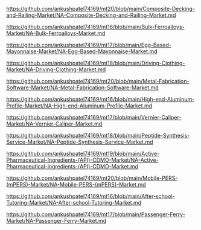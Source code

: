 <p><a href="https://github.com/ankushpatel74169/mt20/blob/main/Composite-Decking-and-Railing-Market/NA-Composite-Decking-and-Railing-Market.md">https://github.com/ankushpatel74169/mt20/blob/main/Composite-Decking-and-Railing-Market/NA-Composite-Decking-and-Railing-Market.md</a></p><p><a href="https://github.com/ankushpatel74169/mt16/blob/main/Bulk-Ferroalloys-Market/NA-Bulk-Ferroalloys-Market.md">https://github.com/ankushpatel74169/mt16/blob/main/Bulk-Ferroalloys-Market/NA-Bulk-Ferroalloys-Market.md</a></p><p><a href="https://github.com/ankushpatel74169/mt17/blob/main/Egg-Based-Mayonnaise-Market/NA-Egg-Based-Mayonnaise-Market.md">https://github.com/ankushpatel74169/mt17/blob/main/Egg-Based-Mayonnaise-Market/NA-Egg-Based-Mayonnaise-Market.md</a></p><p><a href="https://github.com/ankushpatel74169/mt18/blob/main/Driving-Clothing-Market/NA-Driving-Clothing-Market.md">https://github.com/ankushpatel74169/mt18/blob/main/Driving-Clothing-Market/NA-Driving-Clothing-Market.md</a></p><p><a href="https://github.com/ankushpatel74169/mt20/blob/main/Metal-Fabrication-Software-Market/NA-Metal-Fabrication-Software-Market.md">https://github.com/ankushpatel74169/mt20/blob/main/Metal-Fabrication-Software-Market/NA-Metal-Fabrication-Software-Market.md</a></p><p><a href="https://github.com/ankushpatel74169/mt16/blob/main/High-end-Aluminum-Profile-Market/NA-High-end-Aluminum-Profile-Market.md">https://github.com/ankushpatel74169/mt16/blob/main/High-end-Aluminum-Profile-Market/NA-High-end-Aluminum-Profile-Market.md</a></p><p><a href="https://github.com/ankushpatel74169/mt17/blob/main/Vernier-Caliper-Market/NA-Vernier-Caliper-Market.md">https://github.com/ankushpatel74169/mt17/blob/main/Vernier-Caliper-Market/NA-Vernier-Caliper-Market.md</a></p><p><a href="https://github.com/ankushpatel74169/mt18/blob/main/Peptide-Synthesis-Service-Market/NA-Peptide-Synthesis-Service-Market.md">https://github.com/ankushpatel74169/mt18/blob/main/Peptide-Synthesis-Service-Market/NA-Peptide-Synthesis-Service-Market.md</a></p><p><a href="https://github.com/ankushpatel74169/mt19/blob/main/Active-Pharmaceutical-Ingredients-(API)-CDMO-Market/NA-Active-Pharmaceutical-Ingredients-(API)-CDMO-Market.md">https://github.com/ankushpatel74169/mt19/blob/main/Active-Pharmaceutical-Ingredients-(API)-CDMO-Market/NA-Active-Pharmaceutical-Ingredients-(API)-CDMO-Market.md</a></p><p><a href="https://github.com/ankushpatel74169/mt20/blob/main/Mobile-PERS-(mPERS)-Market/NA-Mobile-PERS-(mPERS)-Market.md">https://github.com/ankushpatel74169/mt20/blob/main/Mobile-PERS-(mPERS)-Market/NA-Mobile-PERS-(mPERS)-Market.md</a></p><p><a href="https://github.com/ankushpatel74169/mt16/blob/main/After-school-Tutoring-Market/NA-After-school-Tutoring-Market.md">https://github.com/ankushpatel74169/mt16/blob/main/After-school-Tutoring-Market/NA-After-school-Tutoring-Market.md</a></p><p><a href="https://github.com/ankushpatel74169/mt17/blob/main/Passenger-Ferry-Market/NA-Passenger-Ferry-Market.md">https://github.com/ankushpatel74169/mt17/blob/main/Passenger-Ferry-Market/NA-Passenger-Ferry-Market.md</a></p>
